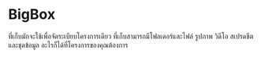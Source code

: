# BigBox
ที่เก็บมักจะใช้เพื่อจัดระเบียบโครงการเดียว ที่เก็บสามารถมีโฟลเดอร์และไฟล์ รูปภาพ วิดีโอ สเปรดชีต และชุดข้อมูล อะไรก็ได้ที่โครงการของคุณต้องการ
